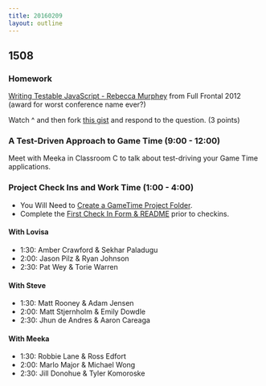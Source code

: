 ```yaml
---
title: 20160209
layout: outline
---
```


## 1508

### Homework

[Writing Testable JavaScript - Rebecca Murphey](https://www.youtube.com/watch?v=OzjogCFO4Zo) from Full Frontal 2012 (award for worst conference name ever?)

Watch ^ and then fork [this gist](https://gist.github.com/rrgayhart/b6dbcdc937b45563b2e4) and respond to the question. (3 points)

### A Test-Driven Approach to Game Time (9:00 - 12:00)

Meet with Meeka in Classroom C to talk about test-driving your Game Time applications.

### Project Check Ins and Work Time (1:00 - 4:00)

- You Will Need to [Create a GameTime Project Folder](https://github.com/turingschool/ruby-submissions/tree/master/1508/module_4_assignments/gametime).
- Complete the [First Check In Form & README](https://github.com/turingschool/ruby-submissions/blob/master/1508/module_4_assignments/gametime/template/check_in1.markdown) prior to checkins.

#### With Lovisa

* 1:30: Amber Crawford & Sekhar Paladugu
* 2:00: Jason Pilz & Ryan Johnson
* 2:30: Pat Wey & Torie Warren

#### With Steve

* 1:30: Matt Rooney & Adam Jensen
* 2:00: Matt Stjernholm & Emily Dowdle
* 2:30: Jhun de Andres & Aaron Careaga

#### With Meeka

* 1:30: Robbie Lane & Ross Edfort
* 2:00: Marlo Major & Michael Wong
* 2:30: Jill Donohue & Tyler Komoroske
